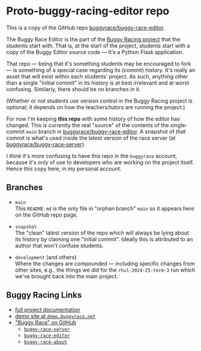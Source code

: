 # Proto-buggy-racing-editor repo

This is a copy of the GitHub repo
[buggyrace/buggy-race-editor](https://github.com/buggyrace/buggy-race-editor).

The Buggy Race Editor is the part of the [Buggy Racing
project](https://www.buggyrace.net) that the students start with. That is, at
the start of the project, students start with a copy of the Buggy Editor source
code — it's a Python Flask application.

That repo — being that it's something students may be encouraged to fork — is
something of a special case regarding its (commit) history. It's really an
asset that will exist within each students' project. As such, anything other
than a single "initial commit" in its history is at best irrelevant and at
worst confusing. Similarly, there should be no branches in it.

(Whether or not students use version control in the Buggy Racing project is
optional; it depends on how the teachers/tutors are running the project.)

For now I'm keeping **this repo** with some history of how the editor has
changed. This is currently the real "source" of the contents of the
single-commit `main` branch in
[buggyrace/buggy-race-editor](https://github.com/buggyrace/buggy-race-editor).
A snapshot of _that_ commit is what's used inside the latest version of the
race server (at
[buggyrace/buggy-race-server](https://github.com/buggyrace/buggy-race-server)).

I _think_ it's more confusing to have this repo in the `buggyrace` account,
because it's only of use to developers who are working on the project itself.
Hence this copy here, in my personal account.

## Branches

* `main`  
This `README.md` is the only file in "orphan branch" `main` so it appears here
on the GitHub repo page.

* `snapshot`  
The "clean" latest version of the repo which will always be lying about its
history by claiming one "initial commit". Ideally this is attributed to an
author that won't confuse students.

* `development` (and others)  
Where the changes are compounded — including specific changes from other
sites, e.g., the things we did for the `rhul-2024-25-term-3` run which we've
brought back into the main project.

## Buggy Racing Links

* [full project documentation](https://www.buggyrace.net/)
* [demo site at `demo.buggyrace.net`](https://demo.buggyrace.net/)
* ["Buggy Race" on GitHub](https://github.com/buggyrace)
   * [`buggy-race-server`](https://github.com/buggyrace/buggy-race-server)
   * [`buggy-race-editor`](https://github.com/buggyrace/buggy-race-editor)
   * [`buggy-race-about`](https://github.com/buggyrace/buggy-race-about)

